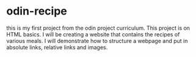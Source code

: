 # odin-recipe
this is my first project from the odin project curriculum. This project is on HTML basics. I will be creating a website that contains the recipes of various meals. I will demonstrate how to structure a webpage and put in absolute links, relative links and images.
